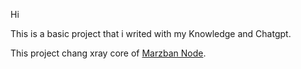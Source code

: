 Hi

This is a basic project that i writed with my Knowledge and Chatgpt.

This project chang xray core of [Marzban Node](https://pages.github.com/).
